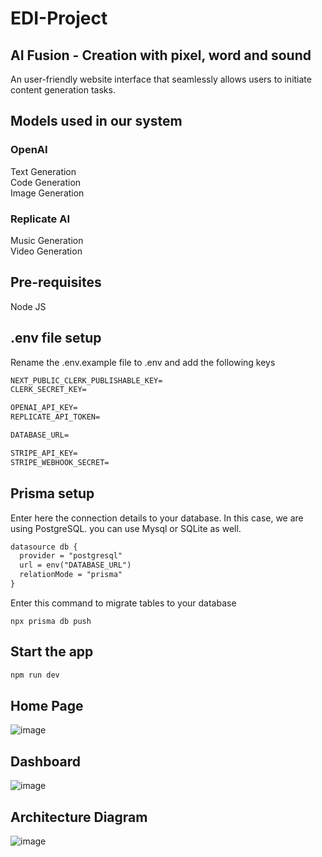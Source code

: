 # EDI-Project
## AI Fusion - Creation with pixel, word and sound
An user-friendly website interface that seamlessly allows users to initiate content generation tasks.

## Models used in our system
### OpenAI <br/>
Text Generation <br/>
Code Generation <br/>
Image Generation <br/>

### Replicate AI<br/>
Music Generation<br/>
Video Generation<br/>

## Pre-requisites
Node JS <br/>

## .env file setup

Rename the .env.example file to .env and add the following keys

```css
NEXT_PUBLIC_CLERK_PUBLISHABLE_KEY=
CLERK_SECRET_KEY=

OPENAI_API_KEY=
REPLICATE_API_TOKEN=

DATABASE_URL=

STRIPE_API_KEY=
STRIPE_WEBHOOK_SECRET=
```

## Prisma setup

Enter here the connection details to your database. In this case, we are using PostgreSQL. you can use Mysql or SQLite as well.
```css
datasource db {
  provider = "postgresql"
  url = env("DATABASE_URL")
  relationMode = "prisma"
}
```

Enter this command to migrate tables to your database
```
npx prisma db push
```

## Start the app
```css
npm run dev
```

## Home Page
![image](https://github.com/bashlogs/EDI-Project/assets/102829101/11a23849-e38a-4495-99b4-e5b365b42992)

## Dashboard
![image](https://github.com/bashlogs/EDI-Project/assets/102829101/2688cd94-f510-4eb6-946e-b5c5a44d5430)

## Architecture Diagram
![image](https://github.com/bashlogs/EDI-Project/assets/102829101/4e2c71b4-ef97-4e84-8ed4-d754177531c5)



